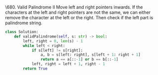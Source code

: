 \680. Valid Palindrome II
Move left and right pointers inwards. If the characters at the left and right pointers are not the same, we can either remove the character at the left or the right. Then check if the left part is palindrome string.

```python
class Solution:
    def validPalindrome(self, s: str) -> bool:
        left, right = 0, len(s) - 1
        while left < right:
            if s[left] != s[right]:
                a, b = s[left: right], s[left + 1: right + 1]
                return a == a[::-1] or b == b[::-1]
            left, right = left + 1, right - 1
        return True
```

